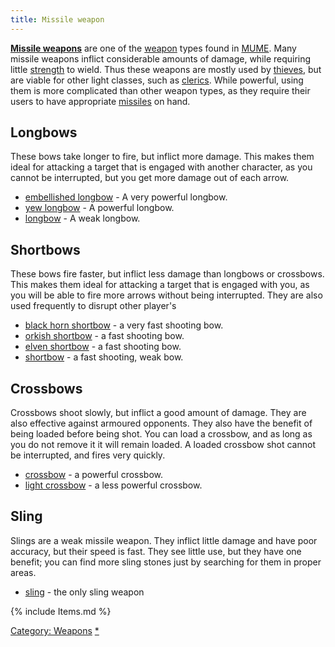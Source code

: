 ```yaml
---
title: Missile weapon
---
```


**[Missile weapons](Missile "wikilink")** are one of the
[weapon](weapon "wikilink") types found in [MUME](MUME "wikilink"). Many
missile weapons inflict considerable amounts of damage, while requiring
little [strength](strength "wikilink") to wield. Thus these weapons are
mostly used by [thieves](thief "wikilink"), but are viable for other
light classes, such as [clerics](cleric "wikilink"). While powerful,
using them is more complicated than other weapon types, as they require
their users to have appropriate [missiles](ammunition "wikilink") on
hand.

## Longbows

These bows take longer to fire, but inflict more damage. This makes them
ideal for attacking a target that is engaged with another character, as
you cannot be interrupted, but you get more damage out of each arrow.

- [embellished longbow](embellished_longbow "wikilink") - A very
  powerful longbow.
- [yew longbow](yew_longbow "wikilink") - A powerful longbow.
- [longbow](longbow "wikilink") - A weak longbow.

## Shortbows

These bows fire faster, but inflict less damage than longbows or
crossbows. This makes them ideal for attacking a target that is engaged
with you, as you will be able to fire more arrows without being
interrupted. They are also used frequently to disrupt other player's

- [black horn shortbow](black_horn_shortbow "wikilink") - a very fast
  shooting bow.
- [orkish shortbow](orkish_shortbow "wikilink") - a fast shooting bow.
- [elven shortbow](elven_shortbow "wikilink") - a fast shooting bow.
- [shortbow](shortbow "wikilink") - a fast shooting, weak bow.

## Crossbows

Crossbows shoot slowly, but inflict a good amount of damage. They are
also effective against armoured opponents. They also have the benefit of
being loaded before being shot. You can load a crossbow, and as long as
you do not remove it it will remain loaded. A loaded crossbow shot
cannot be interrupted, and fires very quickly.

- [crossbow](crossbow "wikilink") - a powerful crossbow.
- [light crossbow](light_crossbow "wikilink") - a less powerful
  crossbow.

## Sling

Slings are a weak missile weapon. They inflict little damage and have
poor accuracy, but their speed is fast. They see little use, but they
have one benefit; you can find more sling stones just by searching for
them in proper areas.

- [sling](sling "wikilink") - the only sling weapon

{% include Items.md %}

[Category: Weapons](Category:_Weapons "wikilink")
[\*](Category:_Missile_weapons "wikilink")
